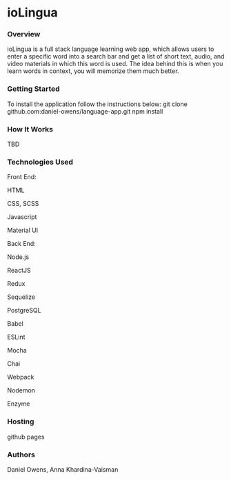 # ioLingua

### Overview
ioLingua is a full stack language learning web app, which allows users to enter a specific word into a search bar and get a list of short text, audio, and video materials in which this word is used. The idea behind this is when you learn words in context, you will memorize them much better. 

### Getting Started

To install the application follow the instructions below:
git clone github.com:daniel-owens/language-app.git
npm install

### How It Works
TBD

### Technologies Used
Front End:

HTML

CSS, SCSS

Javascript

Material UI

Back End:

Node.js

ReactJS

Redux

Sequelize

PostgreSQL

Babel

ESLint

Mocha

Chai

Webpack

Nodemon

Enzyme

### Hosting
github pages

### Authors
Daniel Owens, Anna Khardina-Vaisman


